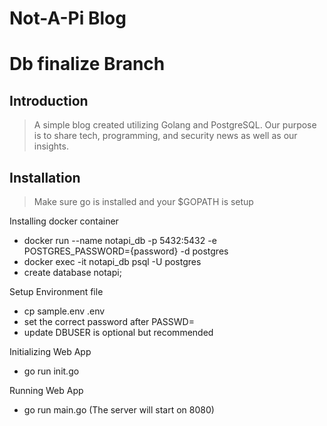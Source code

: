# Not-A-Pi Blog
Db finalize Branch
=======

## Introduction

> A simple blog created utilizing Golang and PostgreSQL. Our purpose is to share tech, programming, and security news as well as our insights.

## Installation

> Make sure go is installed and your $GOPATH is setup

Installing docker container
- docker run --name notapi_db -p 5432:5432 -e POSTGRES_PASSWORD={password} -d postgres
- docker exec -it notapi_db psql -U postgres
- create database notapi;

Setup Environment file
- cp sample.env .env
- set the correct password after PASSWD=
- update DBUSER is optional but recommended

Initializing Web App
- go run init.go

Running Web App
- go run main.go (The server will start on 8080)
